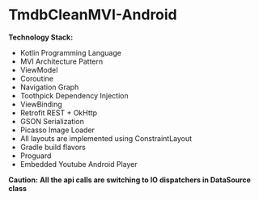 # TmdbCleanMVI-Android

**Technology Stack:**
- Kotlin Programming Language
- MVI Architecture Pattern
- ViewModel
- Coroutine
- Navigation Graph
- Toothpick Dependency Injection
- ViewBinding
- Retrofit REST + OkHttp
- GSON Serialization
- Picasso Image Loader
- All layouts are implemented using ConstraintLayout
- Gradle build flavors
- Proguard
- Embedded Youtube Android Player

**Caution:**
**All the api calls are switching to IO dispatchers in DataSource class**
